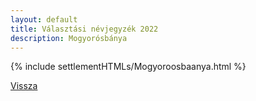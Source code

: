 ```yaml
---
layout: default
title: Választási névjegyzék 2022
description: Mogyorósbánya
---
```


{% include settlementHTMLs/Mogyoroosbaanya.html %}

[Vissza](../)
